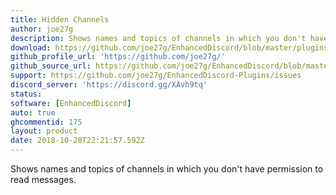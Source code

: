 ```yaml
---
title: Hidden Channels
author: joe27g
description: Shows names and topics of channels in which you don't have permission to read messages.
download: https://github.com/joe27g/EnhancedDiscord/blob/master/plugins/hidden_channels.js
github_profile_url: 'https://github.com/joe27g/'
github_source_url: https://github.com/joe27g/EnhancedDiscord/blob/master/plugins/hidden_channels.js
support: https://github.com/joe27g/EnhancedDiscord-Plugins/issues
discord_server: 'https://discord.gg/XAvh9tq'
status:
software: [EnhancedDiscord]
auto: true
ghcommentid: 175
layout: product
date: 2018-10-28T22:21:57.592Z
---
```

Shows names and topics of channels in which you don't have permission to read messages.